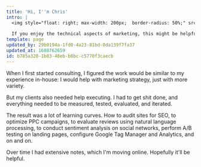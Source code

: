 ```yaml
---
title: 'Hi, I''m Chris'
intro: |
  <img style="float: right; max-width: 200px;  border-radius: 50%;" src="/img/home/Chris_Headshot.jpg">I've managed marketing and product management for various companies, mostly for technical B2B products. I also co-founded Adfury, a SaaS platform for optimizing search advertising.  This site is my second brain for digital marketing reference and a collection of various thoughts. 
  
  If you enjoy the technical aspects of marketing, this might be helpful. If you don't, [get in touch](mailto:chris@generalgrowthanalytics.com) and I might be able to do it for you.
template: page
updated_by: 29b0194a-1fd0-4a23-81bd-0da139f7fa37
updated_at: 1608762659
id: b785a320-1b83-48eb-b8bc-c5770f3caecb
---
```

When I first started consulting, I figured the work would be similar to my experience in-house: I would help with marketing strategy, just with more variety. 

But my clients also needed help executing. I had to get shit done, and everything needed to be measured, tested, evaluated, and iterated. 

The result was a lot of learning curves. How to audit sites for SEO, to optimize PPC campaigns, to evaluate reviews using natural language processing, to conduct sentiment analysis on social networks, perform A/B testing on landing pages, configure Google Tag Manager and Analytics, and on and on. 

Over time I had extensive notes, which I'm moving online. Hopefully it'll be helpful.